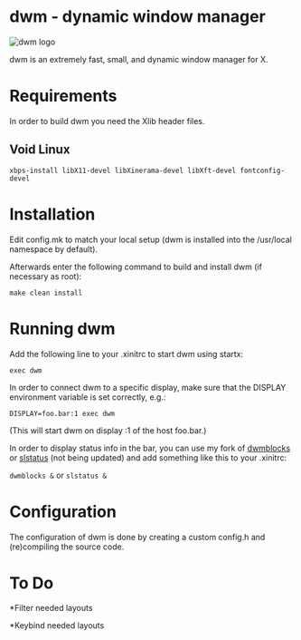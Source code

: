 # dwm - dynamic window manager
![dwm logo](dwm.png)

dwm is an extremely fast, small, and dynamic window manager for X.


# Requirements
In order to build dwm you need the Xlib header files.
## Void Linux
  `xbps-install libX11-devel libXinerama-devel libXft-devel fontconfig-devel`

# Installation
Edit config.mk to match your local setup (dwm is installed into
the /usr/local namespace by default).

Afterwards enter the following command to build and install dwm (if
necessary as root):

`make clean install`

# Running dwm
Add the following line to your .xinitrc to start dwm using startx:

`exec dwm`

In order to connect dwm to a specific display, make sure that
the DISPLAY environment variable is set correctly, e.g.:

`DISPLAY=foo.bar:1 exec dwm`

(This will start dwm on display :1 of the host foo.bar.)

In order to display status info in the bar, you can use my fork of [dwmblocks](https://github.com/salahdin-ahmed/dwmblocks) or [slstatus](https://github.com/salahdin-ahmed/slstatus) (not being updated) and add something like this to your .xinitrc:

`dwmblocks &`
or
`slstatus &`

# Configuration
The configuration of dwm is done by creating a custom config.h
and (re)compiling the source code.


# To Do
*Filter needed layouts

*Keybind needed layouts

